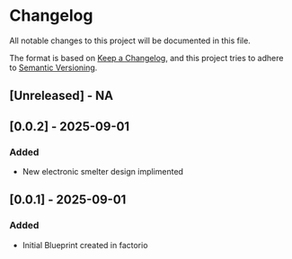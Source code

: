 # Changelog

All notable changes to this project will be documented in this file.

The format is based on [Keep a Changelog](https://keepachangelog.com/en/1.1.0/),
and this project tries to adhere to [Semantic Versioning](https://semver.org/spec/v2.0.0.html).

## [Unreleased] - NA

## [0.0.2] - 2025-09-01

### Added

- New electronic smelter design implimented

## [0.0.1] - 2025-09-01

### Added

- Initial Blueprint created in factorio
